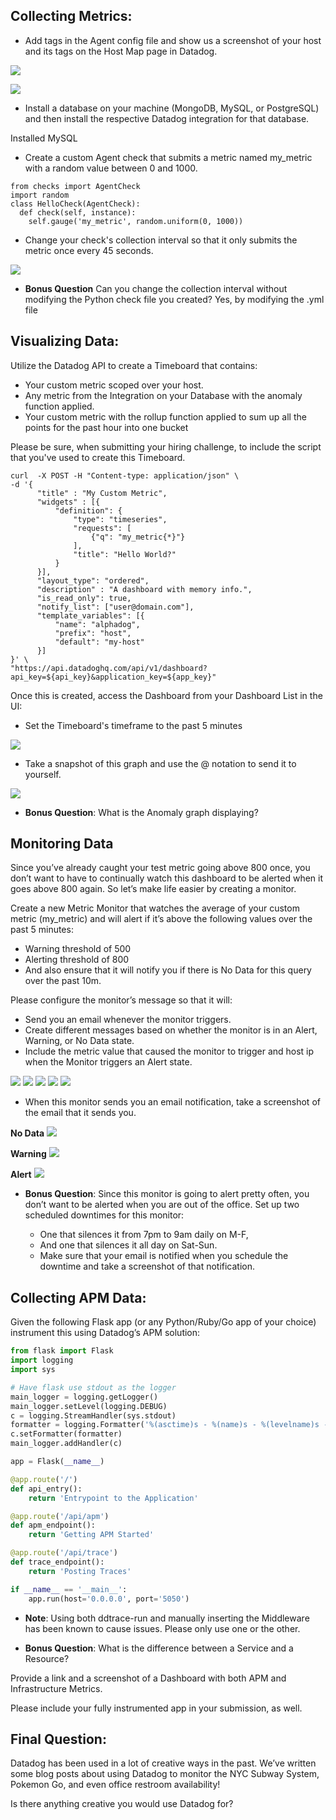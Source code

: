## Collecting Metrics:

* Add tags in the Agent config file and show us a screenshot of your host and its tags on the Host Map page in Datadog.

![](images/Tags.PNG)

![](images/Tags4.PNG)

* Install a database on your machine (MongoDB, MySQL, or PostgreSQL) and then install the respective Datadog integration for that database.

Installed MySQL

* Create a custom Agent check that submits a metric named my_metric with a random value between 0 and 1000.

```
from checks import AgentCheck
import random
class HelloCheck(AgentCheck):
  def check(self, instance):
    self.gauge('my_metric', random.uniform(0, 1000))
```


* Change your check's collection interval so that it only submits the metric once every 45 seconds.

![](images/45seconds.PNG)

* **Bonus Question** Can you change the collection interval without modifying the Python check file you created?
Yes, by modifying the .yml file

## Visualizing Data:

Utilize the Datadog API to create a Timeboard that contains:

* Your custom metric scoped over your host.
* Any metric from the Integration on your Database with the anomaly function applied.
* Your custom metric with the rollup function applied to sum up all the points for the past hour into one bucket

Please be sure, when submitting your hiring challenge, to include the script that you've used to create this Timeboard.

```
curl  -X POST -H "Content-type: application/json" \
-d '{
      "title" : "My Custom Metric",
      "widgets" : [{
          "definition": {
              "type": "timeseries",
              "requests": [
                  {"q": "my_metric{*}"}
              ],
              "title": "Hello World?"
          }
      }],
      "layout_type": "ordered",
      "description" : "A dashboard with memory info.",
      "is_read_only": true,
      "notify_list": ["user@domain.com"],
      "template_variables": [{
          "name": "alphadog",
          "prefix": "host",
          "default": "my-host"
      }]
}' \
"https://api.datadoghq.com/api/v1/dashboard?api_key=${api_key}&application_key=${app_key}"
```

Once this is created, access the Dashboard from your Dashboard List in the UI:

* Set the Timeboard's timeframe to the past 5 minutes

![](images/5minutes.PNG)

* Take a snapshot of this graph and use the @ notation to send it to yourself.

![](images/emailsendPNG.PNG)

* **Bonus Question**: What is the Anomaly graph displaying?

## Monitoring Data

Since you’ve already caught your test metric going above 800 once, you don’t want to have to continually watch this dashboard to be alerted when it goes above 800 again. So let’s make life easier by creating a monitor.

Create a new Metric Monitor that watches the average of your custom metric (my_metric) and will alert if it’s above the following values over the past 5 minutes:

* Warning threshold of 500
* Alerting threshold of 800
* And also ensure that it will notify you if there is No Data for this query over the past 10m.

Please configure the monitor’s message so that it will:

* Send you an email whenever the monitor triggers.
* Create different messages based on whether the monitor is in an Alert, Warning, or No Data state.
* Include the metric value that caused the monitor to trigger and host ip when the Monitor triggers an Alert state.

![](images/Monitor01.PNG)
![](images/Monitor02.PNG)
![](images/Monitor03.PNG)
![](images/Monitor04.PNG)
![](images/Monitor05.PNG)

* When this monitor sends you an email notification, take a screenshot of the email that it sends you.

**No Data**
![](images/AlertNoData.PNG)

**Warning**
![](images/AlertWanringPNG.PNG)

**Alert**
![](images/Alert.PNG)


* **Bonus Question**: Since this monitor is going to alert pretty often, you don’t want to be alerted when you are out of the office. Set up two scheduled downtimes for this monitor:

  * One that silences it from 7pm to 9am daily on M-F,
  * And one that silences it all day on Sat-Sun.
  * Make sure that your email is notified when you schedule the downtime and take a screenshot of that notification.

## Collecting APM Data:

Given the following Flask app (or any Python/Ruby/Go app of your choice) instrument this using Datadog’s APM solution:

```python
from flask import Flask
import logging
import sys

# Have flask use stdout as the logger
main_logger = logging.getLogger()
main_logger.setLevel(logging.DEBUG)
c = logging.StreamHandler(sys.stdout)
formatter = logging.Formatter('%(asctime)s - %(name)s - %(levelname)s - %(message)s')
c.setFormatter(formatter)
main_logger.addHandler(c)

app = Flask(__name__)

@app.route('/')
def api_entry():
    return 'Entrypoint to the Application'

@app.route('/api/apm')
def apm_endpoint():
    return 'Getting APM Started'

@app.route('/api/trace')
def trace_endpoint():
    return 'Posting Traces'

if __name__ == '__main__':
    app.run(host='0.0.0.0', port='5050')
```

* **Note**: Using both ddtrace-run and manually inserting the Middleware has been known to cause issues. Please only use one or the other.

* **Bonus Question**: What is the difference between a Service and a Resource?

Provide a link and a screenshot of a Dashboard with both APM and Infrastructure Metrics.

Please include your fully instrumented app in your submission, as well.

## Final Question:

Datadog has been used in a lot of creative ways in the past. We’ve written some blog posts about using Datadog to monitor the NYC Subway System, Pokemon Go, and even office restroom availability!

Is there anything creative you would use Datadog for?
